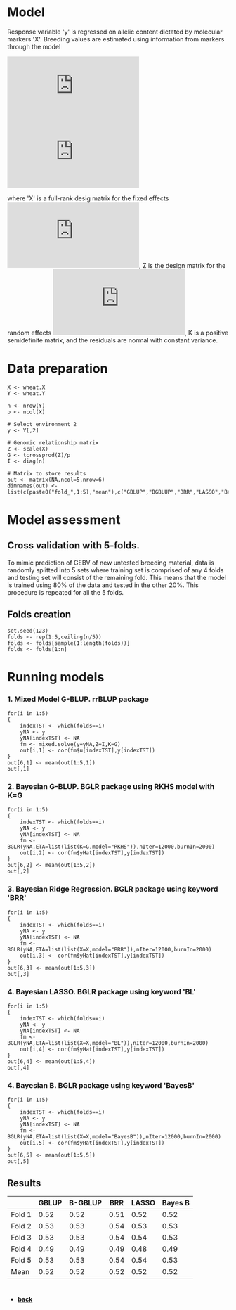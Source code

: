 # Model
Response variable 'y' is regressed on allelic content dictated by molecular markers 'X'. Breeding values are estimated using information from markers through the model

![](https://latex.codecogs.com/gif.latex?%5Ctextbf%7By%7D%3DX%5Cmathbf%7B%5Cbeta%7D&plus;Z%5Cmathbf%7Bu%7D&plus;%5Cmathbf%7B%5Cvarepsilon%7D)        
![](https://latex.codecogs.com/gif.latex?%5Ctextbf%7Bu%7D%5Csim%20N%280%2C%5Csigma%5E2_u%5Ctextbf%7BK%7D%29)

where 'X' is a full-rank desig matrix for the fixed effects ![](https://latex.codecogs.com/gif.latex?%5Cmathbf%7B%5Cbeta%7D), Z is the 
design matrix for the random effects ![](https://latex.codecogs.com/gif.latex?%5Cmathbf%7Bu%7D), K is a positive semidefinite matrix, and the residuals are normal with constant variance.


# Data preparation
```
X <- wheat.X
Y <- wheat.Y

n <- nrow(Y)
p <- ncol(X)

# Select environment 2
y <- Y[,2]

# Genomic relationship matrix
Z <- scale(X)
G <- tcrossprod(Z)/p
I <- diag(n)

# Matrix to store results
out <- matrix(NA,ncol=5,nrow=6)
dimnames(out) <- list(c(paste0("fold_",1:5),"mean"),c("GBLUP","BGBLUP","BRR","LASSO","BayesB"))
```

# Model assessment
## Cross validation with 5-folds.
To mimic prediction of GEBV of new untested breeding material, data is randomly splitted into 5 sets where training set is comprised of any 4 folds and testing set will consist of the remaining fold. This means that the model is
trained using 80% of the data and tested in the other 20%. This procedure is repeated for all the 5 folds.

## Folds creation
```
set.seed(123)
folds <- rep(1:5,ceiling(n/5))
folds <- folds[sample(1:length(folds))]
folds <- folds[1:n]
```

# Running models
### 1. Mixed Model G-BLUP. rrBLUP package

```
for(i in 1:5)
{
    indexTST <- which(folds==i)
    yNA <- y
    yNA[indexTST] <- NA
    fm <- mixed.solve(y=yNA,Z=I,K=G)
    out[i,1] <- cor(fm$u[indexTST],y[indexTST])
}
out[6,1] <- mean(out[1:5,1])
out[,1]
```

### 2. Bayesian G-BLUP. BGLR package using RKHS model with K=G
```
for(i in 1:5)
{
    indexTST <- which(folds==i)
    yNA <- y
    yNA[indexTST] <- NA
    fm <- BGLR(yNA,ETA=list(list(K=G,model="RKHS")),nIter=12000,burnIn=2000)
    out[i,2] <- cor(fm$yHat[indexTST],y[indexTST])
}
out[6,2] <- mean(out[1:5,2])
out[,2]
```

### 3. Bayesian Ridge Regression. BGLR package using keyword 'BRR'
```
for(i in 1:5)
{
    indexTST <- which(folds==i)
    yNA <- y
    yNA[indexTST] <- NA
    fm <- BGLR(yNA,ETA=list(list(X=X,model="BRR")),nIter=12000,burnIn=2000)
    out[i,3] <- cor(fm$yHat[indexTST],y[indexTST])
}
out[6,3] <- mean(out[1:5,3])
out[,3]
```

### 4. Bayesian LASSO. BGLR package using keyword 'BL'
```
for(i in 1:5)
{
    indexTST <- which(folds==i)
    yNA <- y
    yNA[indexTST] <- NA
    fm <- BGLR(yNA,ETA=list(list(X=X,model="BL")),nIter=12000,burnIn=2000)
    out[i,4] <- cor(fm$yHat[indexTST],y[indexTST])
}
out[6,4] <- mean(out[1:5,4])
out[,4]
```

### 4. Bayesian B. BGLR package using keyword 'BayesB'
```
for(i in 1:5)
{
    indexTST <- which(folds==i)
    yNA <- y
    yNA[indexTST] <- NA
    fm <- BGLR(yNA,ETA=list(list(X=X,model="BayesB")),nIter=12000,burnIn=2000)
    out[i,5] <- cor(fm$yHat[indexTST],y[indexTST])
}
out[6,5] <- mean(out[1:5,5])
out[,5]
```
## Results

|       |GBLUP  |B-GBLUP | BRR  | LASSO | Bayes B |
|-------|-------|--------|------|-------|-------|
|Fold 1  | 0.52  | 0.52  | 0.51 | 0.52 | 0.52 |
|Fold 2  | 0.53  | 0.53  | 0.54 | 0.53 | 0.53 |
|Fold 3  | 0.53  | 0.53  | 0.54 | 0.54 | 0.53 |
|Fold 4  | 0.49  | 0.49  | 0.49 | 0.48 | 0.49 |
|Fold 5  | 0.53  | 0.53  | 0.54 | 0.54 | 0.53 |
|Mean    | 0.52  | 0.52  | 0.52 | 0.52 | 0.52 |

#
* **[back](https://github.com/MarcooLopez/Genomic-Selection-Demo/blob/master/README.md)**
